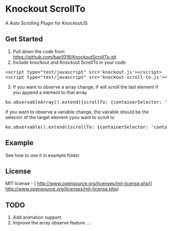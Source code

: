 # Knockout ScrollTo

A Auto Scrolling Plugin for KnockoutJS

##  Get Started
1. Pull down the code from https://github.com/bao1018/KnockoutScrollTo.git
2. Include knockout and Knockout ScrollTo in your code
<pre>
&lt;script type="text/javascript" src='knockout.js'&gt;&lt;/script&gt;
&lt;script type="text/javascript" src='knockout-scroll-to.js'&gt;&lt;/script&gt;
</pre>
3. If you want to observe a array change, if will scroll the last element if you append a element to that array
<pre>
ko.observableArray().extend({scrollTo: {containerSelector: 'container_selector'}})
</pre>
If you want to observe a variable change, the vairable should be the selector of the target element yyou want to scroll to
<pre>
ko.observable().extend({scrollTo: {containerSelector: 'container_selector'}})
</pre>

##  Example

See how to use it in example folder

## License

MIT license - [ http://www.opensource.org/licenses/mit-license.php]( http://www.opensource.org/licenses/mit-license.php)

## TODO
1. Add animation support
2. Improve the array observe feature
...








